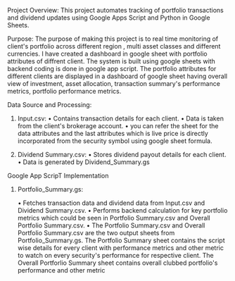 Project Overview:
This project automates tracking of portfolio transactions and dividend updates using Google Apps Script and Python in Google Sheets.


Purpose:
The purpose of making this project is to real time monitoring of client's portfolio across different region , multi asset classes and different currencies. I have created a dashboard in google sheet with portfolio attributes of diffrent client. The system is built using google sheets with backend coding is done in google app script. The portfolio attributes for different clients are displayed in a dashboard of google sheet having overall view of investment, asset allocation, transaction summary's performance metrics, portfolio performance metrics.

Data Source and Processing:

1. Input.csv:
   • Contains transaction details for each client.
   • Data is taken from the client's brokerage account.
   • you can refer the sheet for the data attributes and the last attributes which is live price is directly 
     incorporated from the security symbol using google sheet formula.


2. Dividend Summary.csv:
   • Stores dividend payout details for each client.
   • Data is generated by Dividend_Summary.gs 


Google App ScripT Implementation 

1. Portfolio_Summary.gs:
   
   • Fetches transaction data and dividend data from Input.csv and Dividend Summary.csv.
   • Performs backend calculation for key portfolio metrics which could be seen in Portfolio Summary.csv and 
     Overall Portfolio Summary.csv.
   • The Portfolio Summary.csv and Overall Portfolio Summary.csv are the two output sheets from 
     Portfolio_Summary.gs. The Portfolio Summary sheet contains the script wise details for every client with 
     performance metrics and other metric to watch on every security's performance for respective client. The 
     Overall Portforlio Summary sheet contains overall clubbed portfolio's performance and 
     other metric 
   
   




